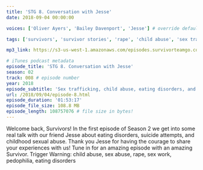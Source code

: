 ```yaml
---
title: 'STG 8. Conversation with Jesse'
date: 2018-09-04 00:00:00

voices: ['Oliver Ayers', 'Bailey Davenport', 'Jesse'] # override default (which is just Oliver and Bailey)

tags: ['survivors', 'survivor stories', 'rape', 'child abuse', 'sex trafficking', 'sexual abuse', 'eating disorders', 'interviews', 'pedophilia'] # max 255 chars

mp3_link: https://s3-us-west-1.amazonaws.com/episodes.survivorteamgo.com/STG+8+Conversation+with+Jesse.mp3

# iTunes podcast metadata
episode_title: 'STG 8. Conversation with Jesse'
season: 02
track: 008 # episode number
year: 2018
episode_subtitle: 'Sex trafficking, child abuse, eating disorders, and learning to hate yourself less'
url: /2018/09/04/episode-8.html
episode_duration: '01:53:17'
episode_file_size: 108.8 MB
episode_length: 108757076 # file size in bytes!
---
```


Welcome back, Survivors! In the first episode of Season 2 we get into some real talk with our friend Jesse about eating disorders, suicide attempts, and childhood sexual abuse. Thank you Jesse for having the courage to share your experiences with us! Tune in for an amazing episode with an amazing Survivor. Trigger Warning: child abuse, sex abuse, rape, sex work, pedophilia, eating disorders
